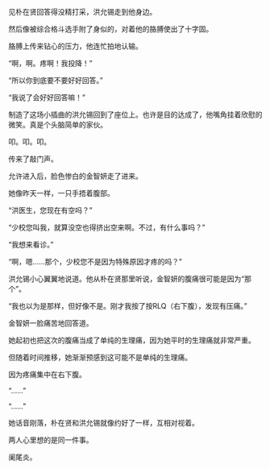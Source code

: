 见朴在贤回答得没精打采，洪允锡走到他身边。

然后像被综合格斗选手附了身似的，对着他的胳膊使出了十字固。

胳膊上传来钻心的压力，他连忙拍地认输。

“啊，啊。疼啊！我投降！”

“所以你到底要不要好好回答。”

“我说了会好好回答嘛！”

制造了这场小插曲的洪允锡回到了座位上。也许是目的达成了，他嘴角挂着欣慰的微笑。真是个头脑简单的家伙。

叩。叩。叩。

传来了敲门声。

允许进入后，脸色惨白的金智妍走了进来。

她像昨天一样，一只手捂着腹部。

“洪医生，您现在有空吗？”

“少校您叫我，就算没空也得挤出空来啊。不过，有什么事吗？”

“我想来看诊。”

“啊，嗯……那个，少校您不是因为特殊原因才疼的吗？”

洪允锡小心翼翼地说道。他从朴在贤那里听说，金智妍的腹痛很可能是因为“那个”。

“我也以为是那样，但好像不是。刚才我按了按RLQ（右下腹），发现有压痛。”

金智妍一脸痛苦地回答道。

她起初也把这次的腹痛当成了单纯的生理痛，因为她平时的生理痛就非常严重。

但随着时间推移，她渐渐预感到这可能不是单纯的生理痛。

因为疼痛集中在右下腹。

“……”

“……”

她话音刚落，朴在贤和洪允锡就像约好了一样，互相对视着。

两人心里想的是同一件事。

阑尾炎。